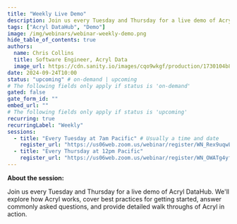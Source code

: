 ```yaml
---
title: "Weekly Live Demo"
description: Join us every Tuesday and Thursday for a live demo of Acryl DataHub.
tags: ["Acryl DataHub", "Demo"]
image: /img/webinars/webinar-weekly-demo.png
hide_table_of_contents: true
authors:
  name: Chris Collins
  title: Software Engineer, Acryl Data
  image_url: https://cdn.sanity.io/images/cqo9wkgf/production/1730104b8b0cc2627833648a2fcb99bf64f67f5f-640x640.jpg?w=92&q=75&fit=clip&auto=format
date: 2024-09-24T10:00
status: "upcoming" # on-demand | upcoming
# The following fields only apply if status is 'on-demand'
gated: false
gate_form_id: ""
embed_url: ""
# The following fields only apply if status is 'upcoming'
recurring: true
recurringLabel: "Weekly"
sessions:
  - title: "Every Tuesday at 7am Pacific" # Usually a time and date
    register_url: "https://us06web.zoom.us/webinar/register/WN_Rex9uqwLSzGB2REvNK3Wrw#/registration" # URL to register for the webinar
  - title: "Every Thursday at 12pm Pacific"
    register_url: "https://us06web.zoom.us/webinar/register/WN_OWATg4yfSl-vqmh7HcfCdA"
---
```


<!--truncate-->

**About the session:**

Join us every Tuesday and Thursday for a live demo of Acryl DataHub. We'll explore how Acryl works, cover best practices for getting started, answer commonly asked questions, and provide detailed walk throughs of Acryl in action.
